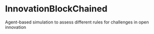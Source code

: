 # InnovationBlockChained
Agent-based simulation to assess different rules for challenges in open innovation
